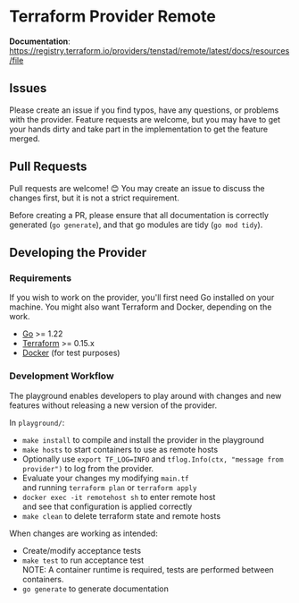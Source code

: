 # Terraform Provider Remote

**Documentation**: https://registry.terraform.io/providers/tenstad/remote/latest/docs/resources/file

## Issues

Please create an issue if you find typos, have any questions, or problems with
the provider. Feature requests are welcome, but you may have to get your hands
dirty and take part in the implementation to get the feature merged.

## Pull Requests

Pull requests are welcome! 😊 You may create an issue to discuss the changes
first, but it is not a strict requirement.

Before creating a PR, please ensure that all documentation is correctly
generated (`go generate`), and that go modules are tidy (`go mod tidy`).

## Developing the Provider

### Requirements

If you wish to work on the provider, you'll first need Go installed on your
machine. You might also want Terraform and Docker, depending on the work.

- [Go](https://golang.org/doc/install) >= 1.22
- [Terraform](https://www.terraform.io/downloads.html) >= 0.15.x
- [Docker](https://www.docker.com/get-started) (for test purposes)

### Development Workflow

The playground enables developers to play around with changes and new features
without releasing a new version of the provider.

In `playground/`:

- `make install` to compile and install the provider in the playground
- `make hosts` to start containers to use as remote hosts
- Optionally use `export TF_LOG=INFO` and
  `tflog.Info(ctx, "message from provider")` to log from the provider.
- Evaluate your changes my modifying `main.tf`  
  and running `terraform plan` or `terraform apply`
- `docker exec -it remotehost sh` to enter remote host  
  and see that configuration is applied correctly
- `make clean` to delete terraform state and remote hosts

When changes are working as intended:

- Create/modify acceptance tests
- `make test` to run acceptance test  
  NOTE: A container runtime is required, tests are performed between containers.
- `go generate` to generate documentation
